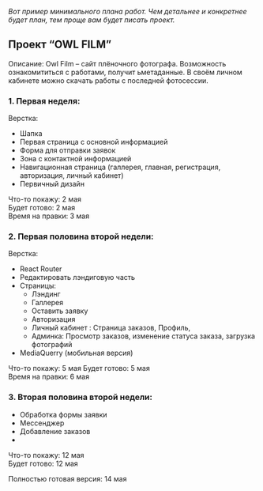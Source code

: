 *Вот пример минимального плана работ. Чем детальнее и конкретнее будет план, тем проще вам будет писать проект.*

## Проект “OWL FILM”

Описание:
Owl Film – сайт плёночного фотографа. Возможность ознакомититься с работами, получит ьметаданные. В своём личном кабинете можно скачать работы с последней фотосессии.


### 1. Первая неделя: 

Верстка:
- Шапка
- Первая страница с основной информацией
- Форма для отправки заявок
- Зона с контактной информацией
- Навигационная страница (галлерея, главная, регистрация, авторизация, личный кабинет)  
- Первичный дизайн

Что-то покажу: 2 мая  
Будет готово: 2 мая  
Время на правки: 3 мая

### 2. Первая половина второй недели:

Верстка:
- React Router
- Редактировать лэндиговую часть
- Страницы:
  + Лэндинг
  + Галлерея
  + Оставить заявку
  + Авторизация
  + Личный кабинет : Страница заказов, Профиль, 
  + Админка: Просмотр заказов, изменение статуса заказа, загрузка фотографий
- MediaQuerry (мобильная версия)

Что-то покажу: 5 мая 
Будет готово: 5 мая  
Время на правки: 6 мая

### 3. Вторая половина второй недели:

- Обработка формы заявки 
- Мессенджер
- Добавление заказов
- 

Что-то покажу: 12 мая  
Будет готово: 12 мая  

Полностью готовая версия: 14 мая
